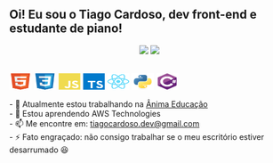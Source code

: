 ## Oi! Eu sou o Tiago Cardoso, dev front-end e estudante de piano!
<p align = "center">
  <img src = "https://github-readme-stats.vercel.app/api?username=tigga73&show_icons=true&theme=bear&include_all_commits=true&count_private=true" width = 400>
  <img src = "https://github-readme-streak-stats.herokuapp.com?user=tigga73&theme=dark&hide_border=truer&include_all_commits=true&count_private=true" width = 400>
</p>
<div style="display: inline_block">
  <br>
  <img align="center" alt="Tigga-HTML" height="30" width="40" src="https://raw.githubusercontent.com/devicons/devicon/master/icons/html5/html5-original.svg">
  <img align="center" alt="Tigga-CSS" height="30" width="40" src="https://raw.githubusercontent.com/devicons/devicon/master/icons/css3/css3-original.svg">
  <img align="center" alt="Tigga-Js" height="30" width="40" src="https://raw.githubusercontent.com/devicons/devicon/master/icons/javascript/javascript-plain.svg">
  <img align="center" alt="Tigga-Ts" height="30" width="40" src="https://raw.githubusercontent.com/devicons/devicon/master/icons/typescript/typescript-plain.svg">
  <img align="center" alt="Tigga-React" height="30" width="40" src="https://raw.githubusercontent.com/devicons/devicon/master/icons/react/react-original.svg">
  <img align="center" alt="Tigga-Python" height="30" width="40" src="https://raw.githubusercontent.com/devicons/devicon/master/icons/python/python-original.svg">
  <img align="center" alt="Tigga-Csharp" height="30" width="40" src="https://raw.githubusercontent.com/devicons/devicon/master/icons/csharp/csharp-original.svg">
  <br><br>
</div>
- 🏢 Atualmente estou trabalhando na <a href="https://animaeducacao.com.br/" target="_blank">Ânima Educação</a><br>
- 🌱 Estou aprendendo AWS Technologies<br>
- 📫 Me encontre em: <a href="mailto:tiagocardoso.dev@gmail.com">tiagocardoso.dev@gmail.com</a><br>
- ⚡ Fato engraçado: não consigo trabalhar se o meu escritório estiver desarrumado 😆

